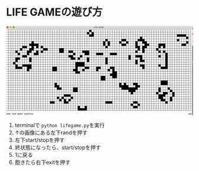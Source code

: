 # LIFE GAMEの遊び方

![lifegame_mage](./lifegame_image.png)

1. terminalで `python lifegame.py`を実行 
2. ↑の画像にある左下randを押す
3. 左下start/stopを押す
4. 終状態になったら、start/stopを押す
5. 1に戻る
6. 飽きたら右下exitを押す